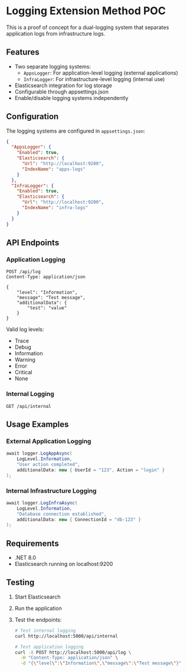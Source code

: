 # Logging Extension Method POC

This is a proof of concept for a dual-logging system that separates application logs from infrastructure logs.

## Features

- Two separate logging systems:
  - `AppsLogger`: For application-level logging (external applications)
  - `InfraLogger`: For infrastructure-level logging (internal use)
- Elasticsearch integration for log storage
- Configurable through appsettings.json
- Enable/disable logging systems independently

## Configuration

The logging systems are configured in `appsettings.json`:

```json
{
  "AppsLogger": {
    "Enabled": true,
    "Elasticsearch": {
      "Url": "http://localhost:9200",
      "IndexName": "apps-logs"
    }
  },
  "InfraLogger": {
    "Enabled": true,
    "Elasticsearch": {
      "Url": "http://localhost:9200",
      "IndexName": "infra-logs"
    }
  }
}
```

## API Endpoints

### Application Logging

```http
POST /api/log
Content-Type: application/json

{
    "level": "Information",
    "message": "Test message",
    "additionalData": {
        "test": "value"
    }
}
```

Valid log levels:

- Trace
- Debug
- Information
- Warning
- Error
- Critical
- None

### Internal Logging

```http
GET /api/internal
```

## Usage Examples

### External Application Logging

```csharp
await logger.LogAppAsync(
    LogLevel.Information,
    "User action completed",
    additionalData: new { UserId = "123", Action = "login" }
);
```

### Internal Infrastructure Logging

```csharp
await logger.LogInfraAsync(
    LogLevel.Information,
    "Database connection established",
    additionalData: new { ConnectionId = "db-123" }
);
```

## Requirements

- .NET 8.0
- Elasticsearch running on localhost:9200

## Testing

1. Start Elasticsearch
2. Run the application
3. Test the endpoints:

   ```bash
   # Test internal logging
   curl http://localhost:5000/api/internal

   # Test application logging
   curl -X POST http://localhost:5000/api/log \
     -H "Content-Type: application/json" \
     -d "{\"level\":\"Information\",\"message\":\"Test message\"}"
   ```
